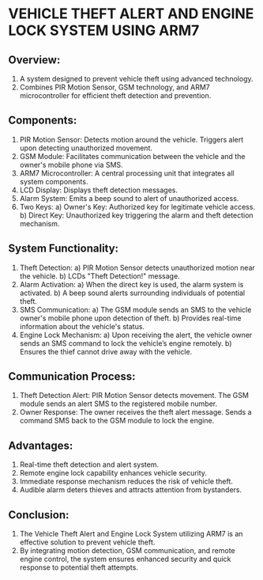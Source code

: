 # VEHICLE THEFT ALERT AND ENGINE LOCK SYSTEM USING ARM7

## Overview:

1. A system designed to prevent vehicle theft using advanced technology.
2. Combines PIR Motion Sensor, GSM technology, and ARM7 microcontroller for efficient theft detection and prevention.

## Components:

1. PIR Motion Sensor: Detects motion around the vehicle. Triggers alert upon detecting unauthorized movement.
2. GSM Module: Facilitates communication between the vehicle and the owner's mobile phone via SMS.
3. ARM7 Microcontroller: A central processing unit that integrates all system components.
4. LCD Display: Displays theft detection messages.
5. Alarm System: Emits a beep sound to alert of unauthorized access.
6. Two Keys:
   a) Owner's Key: Authorized key for legitimate vehicle access.
   b) Direct Key: Unauthorized key triggering the alarm and theft detection mechanism.

## System Functionality:

1. Theft Detection:
   a) PIR Motion Sensor detects unauthorized motion near the vehicle.
   b) LCDs "Theft Detection!" message.
2. Alarm Activation:
   a) When the direct key is used, the alarm system is activated.
   b) A beep sound alerts surrounding individuals of potential theft.
3. SMS Communication:
   a) The GSM module sends an SMS to the vehicle owner's mobile phone upon detection of theft.
   b) Provides real-time information about the vehicle's status.
4. Engine Lock Mechanism:
   a) Upon receiving the alert, the vehicle owner sends an SMS command to lock the vehicle’s engine remotely.
   b) Ensures the thief cannot drive away with the vehicle.

## Communication Process:

1. Theft Detection Alert: PIR Motion Sensor detects movement. The GSM module sends an alert SMS to the registered mobile number.
2. Owner Response: The owner receives the theft alert message. Sends a command SMS back to the GSM module to lock the engine.

## Advantages:

1. Real-time theft detection and alert system.
2. Remote engine lock capability enhances vehicle security.
3. Immediate response mechanism reduces the risk of vehicle theft.
4. Audible alarm deters thieves and attracts attention from bystanders.

## Conclusion:
1. The Vehicle Theft Alert and Engine Lock System utilizing ARM7 is an effective solution to prevent vehicle theft.
2. By integrating motion detection, GSM communication, and remote engine control, the system ensures enhanced security and quick response to potential theft attempts.
